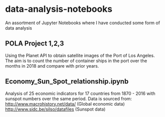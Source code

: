 # data-analysis-notebooks
An assortment of Jupyter Notebooks where I have conducted some form of data analysis

## POLA Project 1,2,3
Using the Planet API to obtain satellite images of the Port of Los Angeles.
The aim is to count the number of container ships in the port over the months in 2018 and compare with prior years.

## Economy_Sun_Spot_relationship.ipynb
Analysis of 25 economic indicators for 17 countries from 1870 - 2016 with sunspot numbers over the same period.
Data is sourced from:
http://www.macrohistory.net/data/ (Global economic data)
http://www.sidc.be/silso/datafiles (Sunspot data)

